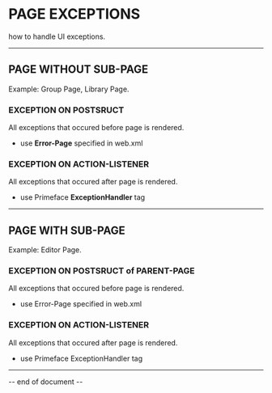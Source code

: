 # PAGE EXCEPTIONS

how to handle UI exceptions.

----



## PAGE WITHOUT SUB-PAGE

Example: Group Page, Library Page.



### EXCEPTION ON POSTSRUCT

All exceptions that occured before page is rendered.

+ use **Error-Page** specified in web.xml



### EXCEPTION ON ACTION-LISTENER

All exceptions that occured after page is rendered.

+ use Primeface **ExceptionHandler** tag



----

## PAGE WITH SUB-PAGE

Example: Editor Page.



### EXCEPTION ON POSTSRUCT of PARENT-PAGE

All exceptions that occured before page is rendered.

+ use Error-Page specified in web.xml

### 

### EXCEPTION ON ACTION-LISTENER

All exceptions that occured after page is rendered.

+ use Primeface ExceptionHandler tag



----

-- end of document --
